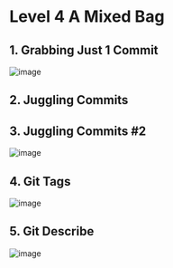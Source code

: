 # Level 4 A Mixed Bag

## 1. Grabbing Just 1 Commit
![image](https://github.com/user-attachments/assets/58be1153-d0df-4da0-9146-b51d4d1b07f0)

## 2. Juggling Commits

## 3. Juggling Commits #2
![image](https://github.com/user-attachments/assets/ffd3f4da-236d-4fbc-b697-e28873611203)

## 4. Git Tags
![image](https://github.com/user-attachments/assets/7414d4c7-6a2a-4b2c-a44c-72b0154e80ef)

## 5. Git Describe
![image](https://github.com/user-attachments/assets/184870f5-38eb-476e-9d64-64a680dcef25)

